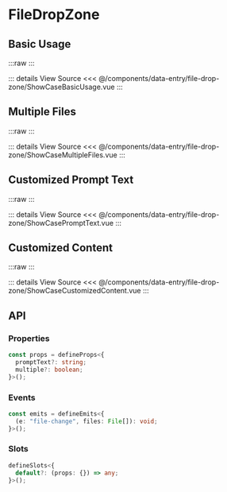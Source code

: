<script setup lang='ts'>
import ShowCaseBasicUsage from './ShowCaseBasicUsage.vue'
import ShowCaseMultipleFiles from './ShowCaseMultipleFiles.vue'
import ShowCasePromptText from './ShowCasePromptText.vue'
import ShowCaseCustomizedContent from './ShowCaseCustomizedContent.vue'
</script>

# FileDropZone

## Basic Usage

:::raw
<ShowCaseBasicUsage />
:::

::: details View Source
<<< @/components/data-entry/file-drop-zone/ShowCaseBasicUsage.vue
:::

## Multiple Files

:::raw
<ShowCaseMultipleFiles />
:::

::: details View Source
<<< @/components/data-entry/file-drop-zone/ShowCaseMultipleFiles.vue
:::

## Customized Prompt Text

:::raw
<ShowCasePromptText />
:::

::: details View Source
<<< @/components/data-entry/file-drop-zone/ShowCasePromptText.vue
:::

## Customized Content

:::raw
<ShowCaseCustomizedContent />
:::

::: details View Source
<<< @/components/data-entry/file-drop-zone/ShowCaseCustomizedContent.vue
:::

## API

### Properties

```ts
const props = defineProps<{
  promptText?: string;
  multiple?: boolean;
}>();
```

### Events

```ts
const emits = defineEmits<{
  (e: "file-change", files: File[]): void;
}>();
```

### Slots

```ts
defineSlots<{
  default?: (props: {}) => any;
}>();
```
